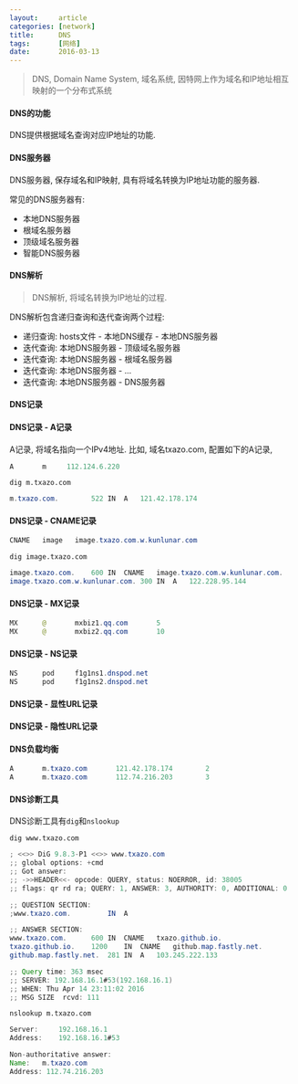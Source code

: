 ```yaml
---
layout:     article
categories: [network]
title:      DNS
tags:       [网络]
date:       2016-03-13
---
```


> DNS, Domain Name System, 域名系统, 因特网上作为域名和IP地址相互映射的一个分布式系统

#### DNS的功能

DNS提供根据域名查询对应IP地址的功能.

#### DNS服务器

DNS服务器, 保存域名和IP映射, 具有将域名转换为IP地址功能的服务器. 

常见的DNS服务器有:

* 本地DNS服务器
* 根域名服务器
* 顶级域名服务器
* 智能DNS服务器

#### DNS解析

> DNS解析, 将域名转换为IP地址的过程.

DNS解析包含递归查询和迭代查询两个过程:

* 递归查询: hosts文件 - 本地DNS缓存 - 本地DNS服务器
* 迭代查询: 本地DNS服务器 - 顶级域名服务器
* 迭代查询: 本地DNS服务器 - 根域名服务器
* 迭代查询: 本地DNS服务器 - ...
* 迭代查询: 本地DNS服务器 - DNS服务器

#### DNS记录

#### DNS记录 - A记录

A记录, 将域名指向一个IPv4地址. 比如, 域名txazo.com, 配置如下的A记录, 

```java
A       m     112.124.6.220
```

`dig m.txazo.com`

```java
m.txazo.com.		522	IN	A	121.42.178.174
```

#### DNS记录 - CNAME记录

```java
CNAME   image   image.txazo.com.w.kunlunar.com
```

`dig image.txazo.com`

```java
image.txazo.com.	600	IN	CNAME	image.txazo.com.w.kunlunar.com.
image.txazo.com.w.kunlunar.com.	300 IN	A	122.228.95.144
```

#### DNS记录 - MX记录

```java
MX      @       mxbiz1.qq.com       5
MX      @       mxbiz2.qq.com       10
```

#### DNS记录 - NS记录

```java
NS      pod     f1g1ns1.dnspod.net
NS      pod     f1g1ns2.dnspod.net
```
#### DNS记录 - 显性URL记录

#### DNS记录 - 隐性URL记录

#### DNS负载均衡

```java
A       m.txazo.com       121.42.178.174        2
A       m.txazo.com       112.74.216.203        3
```

#### DNS诊断工具

DNS诊断工具有`dig`和`nslookup`

`dig www.txazo.com`

```java
; <<>> DiG 9.8.3-P1 <<>> www.txazo.com
;; global options: +cmd
;; Got answer:
;; ->>HEADER<<- opcode: QUERY, status: NOERROR, id: 38005
;; flags: qr rd ra; QUERY: 1, ANSWER: 3, AUTHORITY: 0, ADDITIONAL: 0

;; QUESTION SECTION:
;www.txazo.com.			IN	A

;; ANSWER SECTION:
www.txazo.com.		600	IN	CNAME	txazo.github.io.
txazo.github.io.	1200	IN	CNAME	github.map.fastly.net.
github.map.fastly.net.	281	IN	A	103.245.222.133

;; Query time: 363 msec
;; SERVER: 192.168.16.1#53(192.168.16.1)
;; WHEN: Thu Apr 14 23:11:02 2016
;; MSG SIZE  rcvd: 111
```

`nslookup m.txazo.com`

```java
Server:		192.168.16.1
Address:	192.168.16.1#53

Non-authoritative answer:
Name:	m.txazo.com
Address: 112.74.216.203
```
